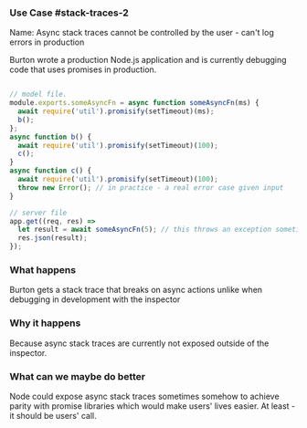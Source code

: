 ### Use Case #stack-traces-2

Name: Async stack traces cannot be controlled by the user - can't log errors in production

Burton wrote a production Node.js application and is currently debugging code that uses promises in production. 

```js

// model file.
module.exports.someAsyncFn = async function someAsyncFn(ms) {
  await require('util').promisify(setTimeout)(ms);
  b();
};
async function b() {
  await require('util').promisify(setTimeout)(100);
  c();
}
async function c() {
  await require('util').promisify(setTimeout)(100);
  throw new Error(); // in practice - a real error case given input
}

// server file
app.get((req, res) => 
  let result = await someAsyncFn(5); // this throws an exception sometimes
  res.json(result); 
});
```

### What happens

Burton gets a stack trace that breaks on async actions unlike when debugging in development with the inspector

### Why it happens

Because async stack traces are currently not exposed outside of the inspector.

### What can we maybe do better

Node could expose async stack traces sometimes somehow to achieve parity with promise libraries which would make users' lives easier. At least - it should be users' call.